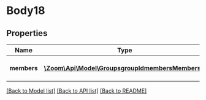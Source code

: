 # Body18

## Properties
Name | Type | Description | Notes
------------ | ------------- | ------------- | -------------
**members** | [**\Zoom\Api\Model\GroupsgroupIdmembersMembers[]**](GroupsgroupIdmembersMembers.md) | List of Group members | [optional] 

[[Back to Model list]](../README.md#documentation-for-models) [[Back to API list]](../README.md#documentation-for-api-endpoints) [[Back to README]](../README.md)


